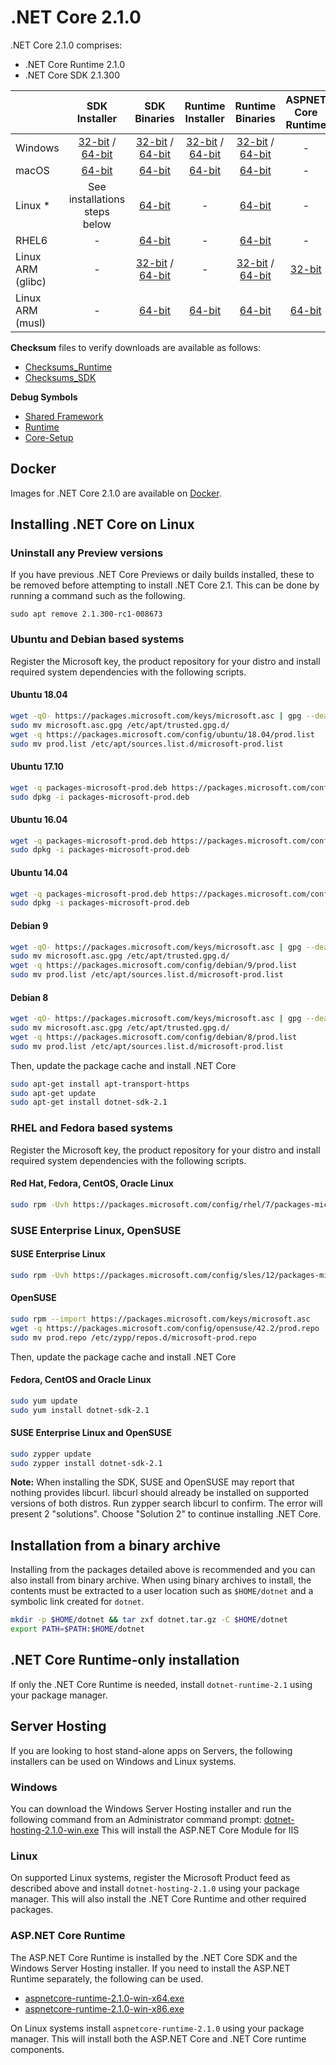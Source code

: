# .NET Core 2.1.0

.NET Core 2.1.0 comprises:

* .NET Core Runtime 2.1.0
* .NET Core SDK 2.1.300

|         | SDK Installer                                         | SDK Binaries                                                         | Runtime Installer                                                  | Runtime Binaries                                                   | ASPNET Core Runtime                                                   |
| ------- | :---------------------------------------------------: | :-------------------------------------------------------------------:| :----------------------------------------------------------------: | :----------------------------------------------------------------: | :------------------------------------:   |
| Windows | [32-bit](https://download.microsoft.com/download/8/8/5/88544F33-836A-49A5-8B67-451C24709A8F/dotnet-sdk-2.1.300-win-x86.exe) / [64-bit](https://download.microsoft.com/download/8/8/5/88544F33-836A-49A5-8B67-451C24709A8F/dotnet-sdk-2.1.300-win-x64.exe)  | [32-bit](https://download.microsoft.com/download/8/8/5/88544F33-836A-49A5-8B67-451C24709A8F/dotnet-sdk-2.1.300-win-x86.zip) / [64-bit](https://download.microsoft.com/download/8/8/5/88544F33-836A-49A5-8B67-451C24709A8F/dotnet-sdk-2.1.300-win-x64.zip) | [32-bit](https://download.microsoft.com/download/9/1/7/917308D9-6C92-4DA5-B4B1-B4A19451E2D2/dotnet-runtime-2.1.0-win-x86.exe) / [64-bit](https://download.microsoft.com/download/9/1/7/917308D9-6C92-4DA5-B4B1-B4A19451E2D2/dotnet-runtime-2.1.0-win-x64.exe) | [32-bit](https://download.microsoft.com/download/9/1/7/917308D9-6C92-4DA5-B4B1-B4A19451E2D2/dotnet-runtime-2.1.0-win-x86.zip) / [64-bit](https://download.microsoft.com/download/9/1/7/917308D9-6C92-4DA5-B4B1-B4A19451E2D2/dotnet-runtime-2.1.0-win-x64.zip) | - |
| macOS   | [64-bit](https://download.microsoft.com/download/8/8/5/88544F33-836A-49A5-8B67-451C24709A8F/dotnet-sdk-2.1.300-osx-x64.pkg)  | [64-bit](https://download.microsoft.com/download/8/8/5/88544F33-836A-49A5-8B67-451C24709A8F/dotnet-sdk-2.1.300-osx-x64.tar.gz)| [64-bit](https://download.microsoft.com/download/9/1/7/917308D9-6C92-4DA5-B4B1-B4A19451E2D2/dotnet-runtime-2.1.0-osx-x64.pkg)      | [64-bit](https://download.microsoft.com/download/9/1/7/917308D9-6C92-4DA5-B4B1-B4A19451E2D2/dotnet-runtime-2.1.0-osx-x64.tar.gz)   | - |
| Linux * | See installations steps below                         | [64-bit](https://download.microsoft.com/download/8/8/5/88544F33-836A-49A5-8B67-451C24709A8F/dotnet-sdk-2.1.300-linux-x64.tar.gz)     | -                                                                  | [64-bit](https://download.microsoft.com/download/9/1/7/917308D9-6C92-4DA5-B4B1-B4A19451E2D2/dotnet-runtime-2.1.0-linux-x64.tar.gz) | - |
| RHEL6 | - | [64-bit](https://download.microsoft.com/download/8/8/5/88544F33-836A-49A5-8B67-451C24709A8F/dotnet-sdk-2.1.300-rhel.6-x64.tar.gz)     | -  | [64-bit](https://download.microsoft.com/download/9/1/7/917308D9-6C92-4DA5-B4B1-B4A19451E2D2/dotnet-runtime-2.1.0-rhel.6-x64.tar.gz) | - |
| Linux ARM (glibc)   | -  | [32-bit](https://download.microsoft.com/download/8/8/5/88544F33-836A-49A5-8B67-451C24709A8F/dotnet-sdk-2.1.300-linux-arm.tar.gz) / [64-bit](https://download.microsoft.com/download/8/8/5/88544F33-836A-49A5-8B67-451C24709A8F/dotnet-sdk-2.1.300-linux-arm64.tar.gz)|  -    | [32-bit](https://download.microsoft.com/download/9/1/7/917308D9-6C92-4DA5-B4B1-B4A19451E2D2/dotnet-runtime-2.1.0-linux-arm.tar.gz) / [64-bit](https://download.microsoft.com/download/9/1/7/917308D9-6C92-4DA5-B4B1-B4A19451E2D2/dotnet-runtime-2.1.0-linux-arm64.tar.gz)   | [32-bit](https://download.microsoft.com/download/9/1/7/917308D9-6C92-4DA5-B4B1-B4A19451E2D2/aspnetcore-runtime-2.1.0-linux-arm.tar.gz) |
| Linux ARM (musl)   | -  | [64-bit](https://download.microsoft.com/download/8/8/5/88544F33-836A-49A5-8B67-451C24709A8F/dotnet-sdk-2.1.300-linux-musl-x64.tar.gz)|  [64-bit](https://download.microsoft.com/download/9/1/7/917308D9-6C92-4DA5-B4B1-B4A19451E2D2/dotnet-runtime-2.1.0-linux-musl-x64.tar.gz)    | [64-bit](https://download.microsoft.com/download/9/1/7/917308D9-6C92-4DA5-B4B1-B4A19451E2D2/dotnet-runtime-2.1.0-linux-musl-x64.tar.gz) | [64-bit](https://download.microsoft.com/download/9/1/7/917308D9-6C92-4DA5-B4B1-B4A19451E2D2/aspnetcore-runtime-2.1.0-linux-musl-x64.tar.gz) |

**Checksum** files to verify downloads are available as follows:
* [Checksums_Runtime](https://dotnetcli.blob.core.windows.net/dotnet/checksums/2.1-runtime-sha.txt)
* [Checksums_SDK](https://dotnetcli.blob.core.windows.net/dotnet/checksums/2.1-sdk-sha.txt)

**Debug Symbols**
* [Shared Framework](https://download.microsoft.com/download/9/1/7/917308D9-6C92-4DA5-B4B1-B4A19451E2D2/corefx-2.1-rtm-symbols.zip)
* [Runtime](https://download.microsoft.com/download/9/1/7/917308D9-6C92-4DA5-B4B1-B4A19451E2D2/coreclr-2.1-rtm-symbols.zip)
* [Core-Setup](https://download.microsoft.com/download/9/1/7/917308D9-6C92-4DA5-B4B1-B4A19451E2D2/core-setup-2.1-rtm-symbols.zip)

## Docker

Images for .NET Core 2.1.0 are available on [Docker](https://hub.docker.com/r/microsoft/dotnet/).
## Installing .NET Core on Linux

### Uninstall any Preview versions

If you have previous .NET Core Previews or daily builds installed, these to be removed before attempting to install .NET Core 2.1. This can be done by running a command such as the following.

`sudo apt remove 2.1.300-rc1-008673`

### Ubuntu and Debian based systems

Register the Microsoft key, the product repository for your distro and install required system dependencies with the following scripts.

#### Ubuntu 18.04

```bash
wget -qO- https://packages.microsoft.com/keys/microsoft.asc | gpg --dearmor > microsoft.asc.gpg
sudo mv microsoft.asc.gpg /etc/apt/trusted.gpg.d/
wget -q https://packages.microsoft.com/config/ubuntu/18.04/prod.list
sudo mv prod.list /etc/apt/sources.list.d/microsoft-prod.list
```

#### Ubuntu 17.10

```bash
wget -q packages-microsoft-prod.deb https://packages.microsoft.com/config/ubuntu/17.10/packages-microsoft-prod.deb
sudo dpkg -i packages-microsoft-prod.deb
```

#### Ubuntu 16.04

```bash
wget -q packages-microsoft-prod.deb https://packages.microsoft.com/config/ubuntu/16.04/packages-microsoft-prod.deb
sudo dpkg -i packages-microsoft-prod.deb
```

#### Ubuntu 14.04

```bash
wget -q packages-microsoft-prod.deb https://packages.microsoft.com/config/ubuntu/14.04/packages-microsoft-prod.deb
sudo dpkg -i packages-microsoft-prod.deb
```

#### Debian 9

```bash
wget -qO- https://packages.microsoft.com/keys/microsoft.asc | gpg --dearmor > microsoft.asc.gpg
sudo mv microsoft.asc.gpg /etc/apt/trusted.gpg.d/
wget -q https://packages.microsoft.com/config/debian/9/prod.list
sudo mv prod.list /etc/apt/sources.list.d/microsoft-prod.list
```

#### Debian 8

```bash
wget -qO- https://packages.microsoft.com/keys/microsoft.asc | gpg --dearmor > microsoft.asc.gpg
sudo mv microsoft.asc.gpg /etc/apt/trusted.gpg.d/
wget -q https://packages.microsoft.com/config/debian/8/prod.list
sudo mv prod.list /etc/apt/sources.list.d/microsoft-prod.list
 ```

Then, update the package cache and install .NET Core

```bash
sudo apt-get install apt-transport-https
sudo apt-get update
sudo apt-get install dotnet-sdk-2.1
```

### RHEL and Fedora based systems

Register the Microsoft key, the product repository for your distro and install required system dependencies with the following scripts.

#### Red Hat, Fedora, CentOS, Oracle Linux

```bash
sudo rpm -Uvh https://packages.microsoft.com/config/rhel/7/packages-microsoft-prod.rpm
```

### SUSE Enterprise Linux, OpenSUSE

#### SUSE Enterprise Linux

```bash
sudo rpm -Uvh https://packages.microsoft.com/config/sles/12/packages-microsoft-prod.rpm
```

#### OpenSUSE

```bash
sudo rpm --import https://packages.microsoft.com/keys/microsoft.asc
wget -q https://packages.microsoft.com/config/opensuse/42.2/prod.repo
sudo mv prod.repo /etc/zypp/repos.d/microsoft-prod.repo
```

Then, update the package cache and install .NET Core

#### Fedora, CentOS and Oracle Linux

```bash
sudo yum update
sudo yum install dotnet-sdk-2.1
```

#### SUSE Enterprise Linux and OpenSUSE

```bash
sudo zypper update
sudo zypper install dotnet-sdk-2.1
```

**Note:** When installing the SDK, SUSE and OpenSUSE may report that nothing provides libcurl. libcurl should already be installed on supported versions of both distros. Run zypper search libcurl to confirm. The error will present 2 "solutions". Choose "Solution 2" to continue installing .NET Core.

## Installation from a binary archive

Installing from the packages detailed above is recommended and you can also install from binary archive. When using binary archives to install, the contents must be extracted to a user location such as `$HOME/dotnet` and a symbolic link created for `dotnet`.

```bash
mkdir -p $HOME/dotnet && tar zxf dotnet.tar.gz -C $HOME/dotnet
export PATH=$PATH:$HOME/dotnet
```

## .NET Core Runtime-only installation

If only the .NET Core Runtime is needed, install `dotnet-runtime-2.1` using your package manager.

## Server Hosting

If you are looking to host stand-alone apps on Servers, the following installers can be used on Windows and Linux systems.

### Windows

You can download the Windows Server Hosting installer and run the following command from an Administrator command prompt:
[dotnet-hosting-2.1.0-win.exe](https://download.microsoft.com/download/9/1/7/917308D9-6C92-4DA5-B4B1-B4A19451E2D2/dotnet-hosting-2.1.0-win.exe)
This will install the ASP.NET Core Module for IIS

### Linux

On supported Linux systems, register the Microsoft Product feed as described above and install `dotnet-hosting-2.1.0` using your package manager.
This will also install the .NET Core Runtime and other required packages.

### ASP.NET Core Runtime

The ASP.NET Core Runtime is installed by the .NET Core SDK and the Windows Server Hosting installer. If you need to install the ASP.NET Runtime separately, the following can be used.

* [aspnetcore-runtime-2.1.0-win-x64.exe](https://download.microsoft.com/download/9/1/7/917308D9-6C92-4DA5-B4B1-B4A19451E2D2/aspnetcore-runtime-2.1.0-win-x64.exe)
* [aspnetcore-runtime-2.1.0-win-x86.exe](https://download.microsoft.com/download/9/1/7/917308D9-6C92-4DA5-B4B1-B4A19451E2D2/aspnetcore-runtime-2.1.0-win-x86.exe)

On Linux systems install `aspnetcore-runtime-2.1.0` using your package manager. This will install both the ASP.NET Core and .NET Core runtime components.
